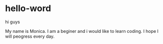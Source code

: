 # hello-word

hi guys

My name is Monica. I am a beginer and i would like to learn coding.
I hope I will peogress every day.
